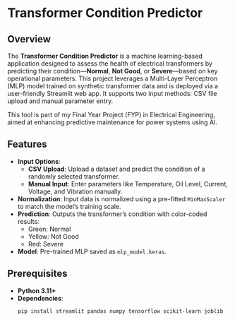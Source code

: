 # Transformer Condition Predictor

## Overview
The **Transformer Condition Predictor** is a machine learning-based application designed to assess the health of electrical transformers by predicting their condition—**Normal**, **Not Good**, or **Severe**—based on key operational parameters. This project leverages a Multi-Layer Perceptron (MLP) model trained on synthetic transformer data and is deployed via a user-friendly Streamlit web app. It supports two input methods: CSV file upload and manual parameter entry.

This tool is part of my Final Year Project (FYP) in Electrical Engineering, aimed at enhancing predictive maintenance for power systems using AI.

## Features
- **Input Options**:
  - **CSV Upload**: Upload a dataset and predict the condition of a randomly selected transformer.
  - **Manual Input**: Enter parameters like Temperature, Oil Level, Current, Voltage, and Vibration manually.
- **Normalization**: Input data is normalized using a pre-fitted `MinMaxScaler` to match the model’s training scale.
- **Prediction**: Outputs the transformer’s condition with color-coded results:
  - Green: Normal
  - Yellow: Not Good
  - Red: Severe
- **Model**: Pre-trained MLP saved as `mlp_model.keras`.

## Prerequisites
- **Python 3.11+**
- **Dependencies**:
  ```bash
  pip install streamlit pandas numpy tensorflow scikit-learn joblib
